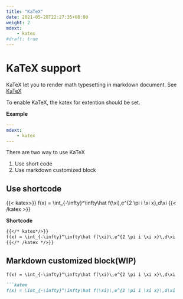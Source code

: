 ```yaml
---
title: "KaTeX"
date: 2021-05-28T22:27:35+08:00
weight: 2
mdext:
    - katex
#draft: true
---
```


# KaTeX support

KaTeX let you to render math typesetting in markdown document. See [KaTeX](https://katex.org/)

To enable KaTeX, the katex for extention should be set.

**Example**

```yaml
---
mdext:
    - katex
---
```

There are two way to use KaTeX
1. Use short code
1. Use markdown customized block

## Use shortcode

{{< katex>}}
f(x) = \int_{-\infty}^\infty\hat f(\xi)\,e^{2 \pi i \xi x}\,d\xi
{{< /katex >}}



**Shortcode**

```markdown
{{</* katex*/>}}
f(x) = \int_{-\infty}^\infty\hat f(\xi)\,e^{2 \pi i \xi x}\,d\xi
{{</* /katex */>}}
```


## Markdown customized block(WIP)



```katex
f(x) = \int_{-\infty}^\infty\hat f(\xi)\,e^{2 \pi i \xi x}\,d\xi
```

```markdown
```katex
f(x) = \int_{-\infty}^\infty\hat f(\xi)\,e^{2 \pi i \xi x}\,d\xi
```
```
